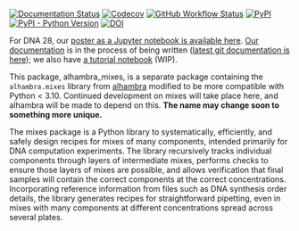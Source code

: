 [![Documentation Status](https://readthedocs.org/projects/alhambra-mixes/badge/?version=latest)](https://alhambra-mixes.readthedocs.io/en/latest/?badge=latest)
[![Codecov](https://img.shields.io/codecov/c/github/cgevans/mixes)](https://pypi.org/project/alhambra-mixes/)
[![GitHub Workflow
Status](https://img.shields.io/github/workflow/status/cgevans/mixes/Python%20tests)]((https://pypi.org/project/alhambra-mixes/))
[![PyPI](https://img.shields.io/pypi/v/alhambra-mixes)](https://pypi.org/project/alhambra-mixes/)
[![PyPI - Python Version](https://img.shields.io/pypi/pyversions/alhambra-mixes)](https://pypi.org/project/alhambra-mixes/)
[![DOI](https://zenodo.org/badge/DOI/10.5281/zenodo.6861213.svg)](https://doi.org/10.5281/zenodo.6861213)


For DNA 28, our [poster as a Jupyter notebook is available here](https://costi.eu/poster-notebook.zip).  [Our documentation][docsstable] is in the process of being written ([latest git documentation is here][docslatest]); we also have [a tutorial notebook][tutorial] (WIP).


This package, alhambra_mixes, is a separate package containing the `alhambra.mixes`
library from
[alhambra][alhambra]
modified to be more compatible with Python < 3.10.  Continued development on
mixes will take place here, and alhambra will be made to depend on this.  **The
name may change soon to something more unique.**

The mixes package is a Python library to systematically, efficiently, and safely
design recipes for mixes of many components, intended primarily for DNA
computation experiments.  The library recursively tracks individual components
through layers of intermediate mixes, performs checks to ensure those layers of
mixes are possible, and allows verification that final samples will contain the
correct components at the correct concentrations. Incorporating reference
information from files such as DNA synthesis order details, the library
generates recipes for straightforward pipetting, even in mixes with many
components at different concentrations spread across several plates.

[alhambra]: https://github.com/DNA-and-Natural-Algorithms-Group/alhambra
[docsstable]: https://alhambra-mixes.readthedocs.io/en/stable
[docslatest]: https://alhambra-mixes.readthedocs.io/en/latest
[tutorial]: https://github.com/cgevans/mixes/blob/main/tutorial.ipynb
